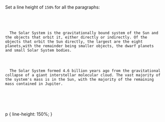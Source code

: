 Set a line height of `150%` for all the paragraphs:

<codeblock language="css" type="exercise" testMode="fixedInput">
<code>
<panel language="html">
<p id="first">
  The Solar System is the gravitationally bound system of the Sun and the objects that orbit it, either directly or indirectly. Of the objects that orbit the Sun directly, the largest are the eight planets,with the remainder being smaller objects, the dwarf planets and small Solar System bodies.
</p>
<p id="second">
  The Solar System formed 4.6 billion years ago from the gravitational collapse of a giant interstellar molecular cloud. The vast majority of the system's mass is in the Sun, with the majority of the remaining mass contained in Jupiter.
</p>
</panel>
<panel language="css">

</panel>
</code>

<solution>
p {
  line-height: 150%;
}
</solution>
</codeblock>